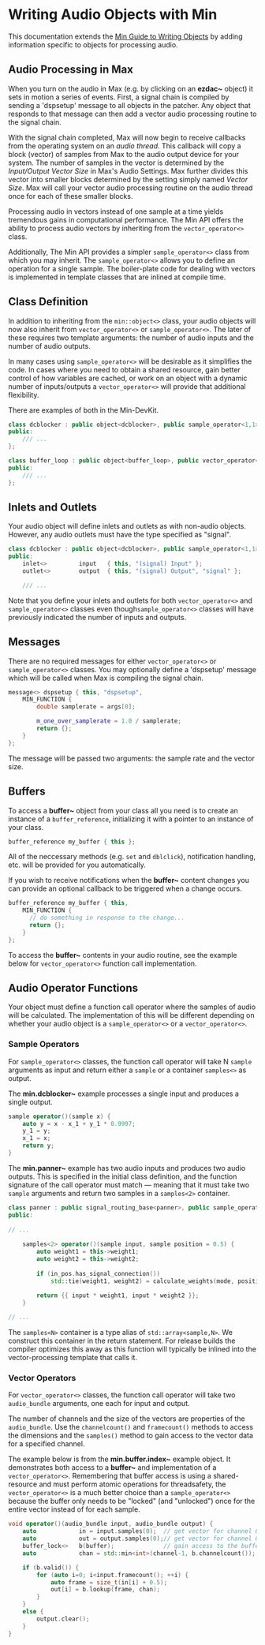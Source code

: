 # Writing Audio Objects with Min

This documentation extends the [Min Guide to Writing Objects](./GuideToWritingObjects.md) by adding information specific to objects for processing audio.

## Audio Processing in Max

When you turn on the audio in Max (e.g. by clicking on an **ezdac~** object) it sets in motion a series of events.  First, a signal chain is compiled by sending a 'dspsetup' message to all objects in the patcher. Any object that responds to that message can then add a vector audio processing routine to the signal chain.

With the signal chain completed, Max will now begin to receive callbacks from the operating system on an *audio thread*. This callback will copy a block (vector) of samples from Max to the audio output device for your system. The number of samples in the vector is determined by the *Input/Output Vector Size* in Max's Audio Settings. Max further divides this vector into smaller blocks determined by the setting simply named *Vector Size*. Max will call your vector audio processing routine on the audio thread once for each of these smaller blocks.

Processing audio in vectors instead of one sample at a time yields tremendous gains in computational performance. The Min API offers the ability to process audio vectors by inheriting from the `vector_operator<>` class.

Additionally, The Min API provides a simpler `sample_operator<>` class from which you may inherit. The `sample_operator<>` allows you to define an operation for a single sample. The boiler-plate code for dealing with vectors is implemented in template classes that are inlined at compile time.

## Class Definition

In addition to inheriting from the `min::object<>` class, your audio objects will now also inherit from `vector_operator<>` or `sample_operator<>`. The later of these requires two template arguments: the number of audio inputs and the number of audio outputs.

In many cases using `sample_operator<>` will be desirable as it simplifies the code. In cases where you need to obtain a shared resource, gain better control of how variables are cached, or work on an object with a dynamic number of inputs/outputs a `vector_operator<>` will provide that additional flexibility.

There are examples of both in the Min-DevKit.

```c++
class dcblocker : public object<dcblocker>, public sample_operator<1,1> {
public:
	/// ...
};
```

```c++
class buffer_loop : public object<buffer_loop>, public vector_operator<> {
public:
	/// ...
};
```

## Inlets and Outlets

Your audio object will define inlets and outlets as with non-audio objects. However, any audio outlets must have the type specified as "signal".

```c++
class dcblocker : public object<dcblocker>, public sample_operator<1,1> {
public:
	inlet<>			input	{ this, "(signal) Input" };
	outlet<>		output	{ this, "(signal) Output", "signal" };

	/// ...
```

Note that you define your inlets and outlets for both `vector_operator<>` and `sample_operator<>` classes even though`sample_operator<>` classes will have previously indicated the number of inputs and outputs.

## Messages

There are no required messages for either `vector_operator<>` or `sample_operator<>` classes. You may optionally define a 'dspsetup' message which will be called when Max is compiling the signal chain.

```c++
message<> dspsetup { this, "dspsetup", 
    MIN_FUNCTION {
		double samplerate = args[0];

		m_one_over_samplerate = 1.0 / samplerate;
		return {};
	}
};
```
The message will be passed two arguments: the sample rate and the vector size.

## Buffers

To access a **buffer~** object from your class all you need is to create an instance of a `buffer_reference`, initializing it with a pointer to an instance of your class.

```c++
buffer_reference my_buffer { this };
```

All of the neccessary methods (e.g. `set` and `dblclick`), notification handling, etc. will be provided for you automatically.

If you wish to receive notifications when the **buffer~** content changes you can provide an optional callback to be triggered when a change occurs.

```c++
buffer_reference my_buffer { this, 
	MIN_FUNCTION {
	  // do something in response to the change...
	  return {};
	}
};
```

To access the **buffer~** contents in your audio routine, see the example below for `vector_operator<>` function call implementation.

## Audio Operator Functions

Your object must define a function call operator where the samples of audio will be calculated. The implementation of this will be different depending on whether your audio object is a `sample_operator<>` or a `vector_operator<>`.

### Sample Operators

For `sample_operator<>` classes, the function call operator will take N `sample` arguments as input and return either a `sample` or a container `samples<>` as output.  

The **min.dcblocker~** example processes a single input and produces a single output.

```c++
sample operator()(sample x) {
	auto y = x - x_1 + y_1 * 0.9997;
	y_1 = y;
	x_1 = x;
	return y;
}
```

The **min.panner~** example has two audio inputs and produces two audio outputs. This is specified in the initial class definition, and the function signature of the call operator must match — meaning that it must take two `sample` arguments and return two samples in a `samples<2>`  container. 

```c++
class panner : public signal_routing_base<panner>, public sample_operator<2,2> {
public:
  
// ...
  
	samples<2> operator()(sample input, sample position = 0.5) {
		auto weight1 = this->weight1;
		auto weight2 = this->weight2;
		
		if (in_pos.has_signal_connection())
			std::tie(weight1, weight2) = calculate_weights(mode, position);
		
		return {{ input * weight1, input * weight2 }};
	}

// ...
```

The `samples<N>` container is a type alias of `std::array<sample,N>`. We construct this container in the return statement. For release builds the compiler optimizes this away as this function will typically be inlined into the vector-processing template that calls it.

### Vector Operators

For `vector_operator<>` classes, the function call operator will take two `audio_bundle` arguments, one each for input and output. 

The number of channels and the size of the vectors are properties of the `audio_bundle`.  Use the `channelcount()` and `framecount()` methods to access the dimensions and the `samples()` method to gain access to the vector data for a specified channel.

The example below is from the **min.buffer.index~** example object. It demonstrates both access to a **buffer~** and implementation of a `vector_operator<>`. Remembering that buffer access is using a shared-resource and must perform atomic operations for threadsafety, the `vector_operator<>` is a much better choice than a `sample_operator<>` because the buffer only needs to be "locked" (and "unlocked") once for the entire vector instead of for each sample.

```c++
void operator()(audio_bundle input, audio_bundle output) {
	auto			in = input.samples(0);	// get vector for channel 0 (first channel)
	auto			out = output.samples(0);// get vector for channel 0 (first channel)
	buffer_lock<>	b(buffer);				// gain access to the buffer~ content
	auto			chan = std::min<int>(channel-1, b.channelcount()); // 1-based channel attr

	if (b.valid()) {
		for (auto i=0; i<input.framecount(); ++i) {
			auto frame = size_t(in[i] + 0.5);
			out[i] = b.lookup(frame, chan);
		}
	}
	else {
		output.clear();
	}
}
```

